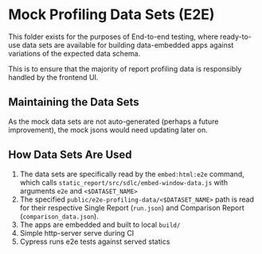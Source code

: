 # Mock Profiling Data Sets (E2E)

This folder exists for the purposes of End-to-end testing, where ready-to-use data sets are available for building data-embedded apps against variations of the expected data schema.

This is to ensure that the majority of report profiling data is responsibly handled by the frontend UI.

## Maintaining the Data Sets

As the mock data sets are not auto-generated (perhaps a future improvement), the mock jsons would need updating later on.

## How Data Sets Are Used

1. The data sets are specifically read by the `embed:html:e2e` command, which calls `static_report/src/sdlc/embed-window-data.js` with arguments `e2e` and `<$DATASET_NAME>`
1. The specified `public/e2e-profiling-data/<$DATASET_NAME>` path is read for their respective Single Report (`run.json`) and Comparison Report (`comparison_data.json`).
1. The apps are embedded and built to local `build/`
1. Simple http-server serve during CI
1. Cypress runs e2e tests against served statics
